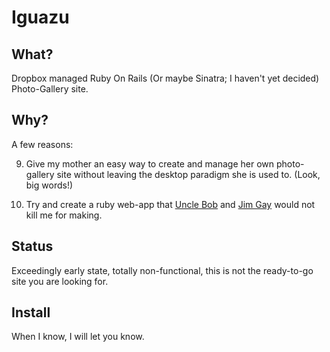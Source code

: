 # Iguazu

## What?

Dropbox managed Ruby On Rails (Or maybe Sinatra; I haven't yet decided)
Photo-Gallery site.

## Why?

A few reasons:

9. Give my mother an easy way to create and manage her own photo-gallery site
   without leaving the desktop paradigm she is used to. (Look, big words!)

9. Try and create a ruby web-app that
   [Uncle Bob](http://confreaks.com/videos/759-rubymidwest2011-keynote-architecture-the-lost-years "'Architecture, the lost years' Presentation")
   and [Jim Gay](http:http://clean-ruby.com/ "'Clean Ruby' Book homepage")
   would not kill me for making.

## Status

Exceedingly early state, totally non-functional, this is not the ready-to-go
site you are looking for.

## Install

When I know, I will let you know.

